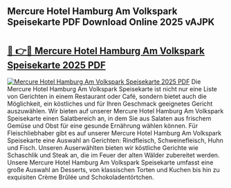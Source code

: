 ## Mercure Hotel Hamburg Am Volkspark Speisekarte PDF Download Online 2025 vAJPK

# <h2><a href="http://gcacuh6.nevu.top/?p=Mercure+Hotel+Hamburg+Am+Volkspark+Speisekarte">🔗 👉🔴 Mercure Hotel Hamburg Am Volkspark Speisekarte 2025 PDF</a></h2>

[![Mercure Hotel Hamburg Am Volkspark Speisekarte 2025 PDF](https://i.imgur.com/dBaPXMq.png)](http://gcacuh6.nevu.top/?p=Mercure+Hotel+Hamburg+Am+Volkspark+Speisekarte)
Die Mercure Hotel Hamburg Am Volkspark Speisekarte ist nicht nur eine Liste von Gerichten in einem Restaurant oder Café, sondern bietet auch die Möglichkeit, ein köstliches und für Ihren Geschmack geeignetes Gericht auszuwählen. Wir bieten auf unserer Mercure Hotel Hamburg Am Volkspark Speisekarte einen Salatbereich an, in dem Sie aus Salaten aus frischem Gemüse und Obst für eine gesunde Ernährung wählen können. Für Fleischliebhaber gibt es auf unserer Mercure Hotel Hamburg Am Volkspark Speisekarte eine Auswahl an Gerichten: Rindfleisch, Schweinefleisch, Huhn und Fisch. Unseren Auserwählten bieten wir köstliche Gerichte wie Schaschlik und Steak an, die im Feuer der alten Wälder zubereitet werden. Unsere Mercure Hotel Hamburg Am Volkspark Speisekarte umfasst eine große Auswahl an Desserts, von klassischen Torten und Kuchen bis hin zu exquisiten Crème Brûlée und Schokoladentörtchen.
